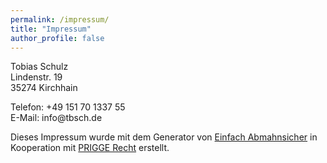 ```yaml
---
permalink: /impressum/
title: "Impressum"
author_profile: false
---
```


<p>Tobias Schulz<br>Lindenstr. 19<br>35274 Kirchhain</p><p>Telefon: +49 151 70 1337 55<br>E-Mail: info@tbsch.de</p><p>Dieses Impressum wurde mit dem Generator von <a href="https://www.einfach-abmahnsicher.de">Einfach Abmahnsicher</a> in Kooperation mit <a href="https://www.prigge-recht.de">PRIGGE Recht</a> erstellt.</p>